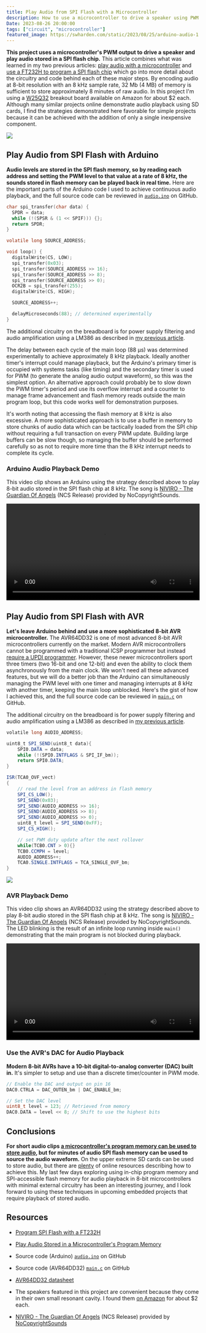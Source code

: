 ```yaml
---
title: Play Audio from SPI Flash with a Microcontroller
description: How to use a microcontroller to drive a speaker using PWM from audio levels stored in a SPI flash chip
Date: 2023-08-26 20:00:00
tags: ["circuit", "microcontroller"]
featured_image: https://swharden.com/static/2023/08/25/arduino-audio-1.jpg
---
```


**This project uses a microcontroller's PWM output to drive a speaker and play audio stored in a SPI flash chip.** This article combines what was learned in my two previous articles: [play audio with a microcontroller](https://swharden.com/blog/2023-08-19-speaking-microcontroller/) and [use a FT232H to program a SPI flash chip](https://swharden.com/blog/2023-08-24-ft232h-spi-flash/) which go into more detail about the circuitry and code behind each of these major steps. By encoding audio at 8-bit resolution with an 8 kHz sample rate, 32 Mb (4 MB) of memory is sufficient to store approximately 8 minutes of raw audio. In this project I'm using a [W25Q32](https://www.elinux.org/images/f/f5/Winbond-w25q32.pdf) breakout board available on Amazon for about $2 each. Although many similar projects online demonstrate audio playback using SD cards, I find the strategies demonstrated here favorable for simple projects because it can be achieved with the addition of only a single inexpensive component.

<a href="https://swharden.com/static/2023/08/25/arduino-audio-1.jpg">
<img class="border border-dark shadow" src="https://swharden.com/static/2023/08/25/arduino-audio-1.jpg">
</a>

## Play Audio from SPI Flash with Arduino

**Audio levels are stored in the SPI flash memory, so by reading each address and setting the PWM level to that value at a rate of 8 kHz, the sounds stored in flash memory can be played back in real time.** Here are the important parts of the Arduino code I used to achieve continuous audio playback, and the full source code can be reviewed in [`audio.ino`](https://github.com/swharden/AVR-projects/blob/master/Arduino%20SPI%20audio/test1/test1.ino) on GitHub.

```c
char spi_transfer(char data) {
  SPDR = data;
  while (!(SPSR & (1 << SPIF))) {};
  return SPDR;
}

volatile long SOURCE_ADDRESS;

void loop() {
  digitalWrite(CS, LOW);
  spi_transfer(0x03);
  spi_transfer(SOURCE_ADDRESS >> 16);
  spi_transfer(SOURCE_ADDRESS >> 8);
  spi_transfer(SOURCE_ADDRESS >> 0);
  OCR2B = spi_transfer(255);
  digitalWrite(CS, HIGH);

  SOURCE_ADDRESS++;

  delayMicroseconds(88); // determined experimentally
}
```

The additional circuitry on the breadboard is for power supply filtering and audio amplification using a LM386 as described in [my previous article](http://localhost:1313/blog/2023-08-19-speaking-microcontroller/).

The delay between each cycle of the main loop (88 µs) was determined experimentally to achieve approximately 8 kHz playback. Ideally another timer's interrupt could manage playback, but the Arduino's primary timer is occupied with systems tasks (like timing) and the secondary timer is used for PWM (to generate the analog audio output waveform), so this was the simplest option. An alternative approach could probably be to slow down the PWM timer's period and use its overflow interrupt and a counter to manage frame advancement and flash memory reads outside the main program loop, but this code works well for demonstration purposes.

It's worth noting that accessing the flash memory at 8 kHz is also excessive. A more sophisticated approach is to use a buffer in memory to store chunks of audio data which can be tactically loaded from the SPI chip without requiring a full transaction on every PWM update. Building large buffers can be slow though, so managing the buffer should be performed carefully so as not to require more time than the 8 kHz interrupt needs to complete its cycle. 

### Arduino Audio Playback Demo

This video clip shows an Arduino using the strategy described above to play 8-bit audio stored in the SPI flash chip at 8 kHz. The song is [NIVIRO - The Guardian Of Angels](https://www.youtube.com/watch?v=yHU6g3-35IU) (NCS Release) provided by NoCopyrightSounds.

<div class="text-center my-5">
    <video playsinline controls class="border border-dark bg-dark shadow" style="width: 100%">
        <source src="https://swharden.com/static/2023/08/25/arduino-audio.webm" type="video/webm">
    </video>
</div>

## Play Audio from SPI Flash with AVR

**Let's leave Arduino behind and use a more sophisticated 8-bit AVR microcontroller.** The AVR64DD32 is one of most advanced 8-bit AVR microcontrollers currently on the market. Modern AVR microcontrollers cannot be programmed with a traditional ICSP programmer but instead [require a UPDI programmer](https://swharden.com/blog/2022-12-09-avr-programming/). However, these newer microcontrollers sport three timers (two 16-bit and one 12-bit) and even the ability to clock them asynchronously from the main clock. We won't need all these advanced features, but we will do a better job than the Arduino can simultaneously managing the PWM level with one timer and managing interrupts at 8 kHz with another timer, keeping the main loop unblocked. Here's the gist of how I achieved this, and the full source code can be reviewed in [`main.c`](https://github.com/swharden/AVR-projects/blob/master/AVR64DD32%20SPI%20audio/main.c) on GitHub.

The additional circuitry on the breadboard is for power supply filtering and audio amplification using a LM386 as described in [my previous article](http://localhost:1313/blog/2023-08-19-speaking-microcontroller/).

```cs
volatile long AUDIO_ADDRESS;

uint8_t SPI_SEND(uint8_t data){
	SPI0.DATA = data;
	while (!(SPI0.INTFLAGS & SPI_IF_bm));
	return SPI0.DATA;
}

ISR(TCA0_OVF_vect)
{
    // read the level from an address in flash memory
    SPI_CS_LOW();
    SPI_SEND(0x03);
    SPI_SEND(AUDIO_ADDRESS >> 16);
    SPI_SEND(AUDIO_ADDRESS >> 8);
    SPI_SEND(AUDIO_ADDRESS >> 0);
    uint8_t level = SPI_SEND(0xFF);
    SPI_CS_HIGH();

    // set PWM duty update after the next rollover
    while(TCB0.CNT > 0){}
    TCB0.CCMPH = level;
    AUDIO_ADDRESS++;
    TCA0.SINGLE.INTFLAGS = TCA_SINGLE_OVF_bm;
}
```

<a href="https://swharden.com/static/2023/08/25/avr64-dd-audio-3.jpg">
<img  class="border border-dark shadow" src="https://swharden.com/static/2023/08/25/avr64-dd-audio-3.jpg">
</a>

### AVR Playback Demo

This video clip shows an AVR64DD32 using the strategy described above to play 8-bit audio stored in the SPI flash chip at 8 kHz. The song is [NIVIRO - The Guardian Of Angels](https://www.youtube.com/watch?v=yHU6g3-35IU) (NCS Release) provided by NoCopyrightSounds. The LED blinking is the result of an infinite loop running inside `main()` demonstrating that the main program is not blocked during playback.

<div class="text-center my-5">
    <video playsinline controls class="border border-dark bg-dark shadow" style="width: 100%">
        <source src="https://swharden.com/static/2023/08/25/avr-audio.webm" type="video/webm">
    </video>
</div>

### Use the AVR's DAC for Audio Playback

**Modern 8-bit AVRs have a 10-bit digital-to-analog converter (DAC) built in.** It's simpler to setup and use than a discrete timer/counter in PWM mode.

```c
// Enable the DAC and output on pin 16
DAC0.CTRLA = DAC_OUTEN_bm | DAC_ENABLE_bm;

// Set the DAC level
uint8_t level = 123; // Retrieved from memory
DAC0.DATA = level << 8; // Shift to use the highest bits
```

## Conclusions

**For short audio clips [a microcontroller's program memory can be used to store audio](https://swharden.com/blog/2023-08-19-speaking-microcontroller/), but for minutes of audio SPI flash memory can be used to source the audio waveform.** On the upper extreme SD cards can be used to store audio, but there are [plenty](https://www.arduino.cc/reference/en/libraries/audiozero/) of online resources describing how to achieve this. My last few days exploring using in-chip program memory and SPI-accessible flash memory for audio playback in 8-bit microcontrollers with minimal external circuitry has been an interesting journey, and I look forward to using these techniques in upcoming embedded projects that require playback of stored audio.

## Resources

* [Program SPI Flash with a FT232H](https://swharden.com/blog/2023-08-24-ft232h-spi-flash/)

* [Play Audio Stored in a Microcontroller's Program Memory](https://swharden.com/blog/2023-08-19-speaking-microcontroller/)

* Source code (Arduino) [`audio.ino`](https://github.com/swharden/AVR-projects/blob/master/Arduino%20SPI%20audio/test1/test1.ino) on GitHub

* Source code (AVR64DD32) [`main.c`](https://github.com/swharden/AVR-projects/blob/master/AVR64DD32%20SPI%20audio/main.c) on GitHub

* [AVR64DD32 datasheet](https://ww1.microchip.com/downloads/aemDocuments/documents/MCU08/ProductDocuments/DataSheets/AVR64DD32-28-Prelim-DataSheet-DS40002315B.pdf)

* The speakers featured in this project are convenient because they come in their own small resonant cavity. I found them [on Amazon](https://www.amazon.com/gp/aw/d/B0BGWY5PM9) for about $2 each.

* [NIVIRO - The Guardian Of Angels](https://www.youtube.com/watch?v=yHU6g3-35IU) (NCS Release) provided by [NoCopyrightSounds](https://ncs.io/)